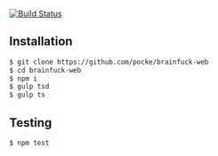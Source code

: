 [![Build Status](https://travis-ci.org/pocke/brainfuck-web.svg)](https://travis-ci.org/pocke/brainfuck-web)


Installation
-------------

```sh
$ git clone https://github.com/pocke/brainfuck-web
$ cd brainfuck-web
$ npm i
$ gulp tsd
$ gulp ts
```


Testing
-------

```sh
$ npm test
```
